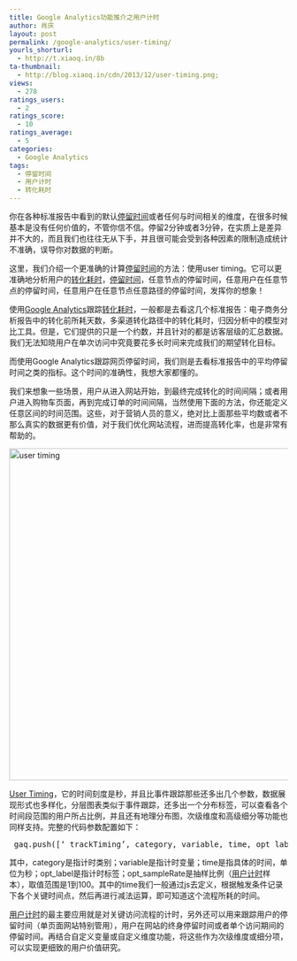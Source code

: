 ```yaml
---
title: Google Analytics功能推介之用户计时
author: 肖庆
layout: post
permalink: /google-analytics/user-timing/
yourls_shorturl:
  - http://t.xiaoq.in/8b
ta-thumbnail:
  - http://blog.xiaoq.in/cdn/2013/12/user-timing.png;
views:
  - 278
ratings_users:
  - 2
ratings_score:
  - 10
ratings_average:
  - 5
categories:
  - Google Analytics
tags:
  - 停留时间
  - 用户计时
  - 转化耗时
---
```

你在各种标准报告中看到的默认<span class='wp_keywordlink_affiliate'><a href="http://blog.xiaoq.in/tag/%e5%81%9c%e7%95%99%e6%97%b6%e9%97%b4/" title="查看停留时间中的全部文章" target="_blank">停留时间</a></span>或者任何与时间相关的维度，在很多时候基本是没有任何价值的，不管你信不信。停留2分钟或者3分钟，在实质上是差异并不大的，而且我们也往往无从下手，并且很可能会受到各种因素的限制造成统计不准确，误导你对数据的判断。

这里，我们介绍一个更准确的计算<span class='wp_keywordlink_affiliate'><a href="http://blog.xiaoq.in/tag/%e5%81%9c%e7%95%99%e6%97%b6%e9%97%b4/" title="查看停留时间中的全部文章" target="_blank">停留时间</a></span>的方法：使用user timing。它可以更准确地分析用户的<span class='wp_keywordlink_affiliate'><a href="http://blog.xiaoq.in/tag/%e8%bd%ac%e5%8c%96%e8%80%97%e6%97%b6/" title="查看转化耗时中的全部文章" target="_blank">转化耗时</a></span>，<span class='wp_keywordlink_affiliate'><a href="http://blog.xiaoq.in/tag/%e5%81%9c%e7%95%99%e6%97%b6%e9%97%b4/" title="查看停留时间中的全部文章" target="_blank">停留时间</a></span>，任意节点的停留时间，任意用户在任意节点的停留时间，任意用户在任意节点任意路径的停留时间，发挥你的想象！

使用<span class='wp_keywordlink'><a href="http://blog.xiaoq.in/google-analytics/" title="Google Analytics" target="_blank">Google Analytics</a></span>跟踪<span class='wp_keywordlink_affiliate'><a href="http://blog.xiaoq.in/tag/%e8%bd%ac%e5%8c%96%e8%80%97%e6%97%b6/" title="查看转化耗时中的全部文章" target="_blank">转化耗时</a></span>，一般都是去看这几个标准报告：电子商务分析报告中的转化前所耗天数，多渠道转化路径中的转化耗时，归因分析中的模型对比工具。但是，它们提供的只是一个约数，并且针对的都是访客层级的汇总数据。我们无法知晓用户在单次访问中究竟要花多长时间来完成我们的期望转化目标。

而使用Google Analytics跟踪网页停留时间，我们则是去看标准报告中的平均停留时间之类的指标。这个时间的准确性，我想大家都懂的。

我们来想象一些场景，用户从进入网站开始，到最终完成转化的时间间隔；或者用户进入购物车页面，再到完成订单的时间间隔，当然使用下面的方法，你还能定义任意区间的时间范围。这些，对于营销人员的意义，绝对比上面那些平均数或者不那么真实的数据更有价值，对于我们优化网站流程，进而提高转化率，也是非常有帮助的。

<img class="alignnone  wp-image-1499" style="line-height: 1.5em;" alt="user timing" src="http://blog.xiaoq.in/cdn/2013/12/user-timing.png" width="600" />

<a title="User Timing" href="https://developers.google.com/analytics/devguides/collection/gajs/gaTrackingTiming" target="_blank">User Timing</a>，它的时间刻度是秒，并且比事件跟踪那些还多出几个参数，数据展现形式也多样化，分层图表类似于事件跟踪，还多出一个分布标签，可以查看各个时间段范围的用户所占比例，并且还有地理分布图，次级维度和高级细分等功能也同样支持。完整的代码参数配置如下：

<pre>_gaq.push([‘_trackTiming’, category, variable, time, opt_label, opt_sample]);</pre>

其中，category是指计时类别；variable是指计时变量；time是指具体的时间，单位为秒；opt\_label是指计时标签；opt\_sampleRate是抽样比例（<span class='wp_keywordlink_affiliate'><a href="http://blog.xiaoq.in/tag/%e7%94%a8%e6%88%b7%e8%ae%a1%e6%97%b6/" title="查看用户计时中的全部文章" target="_blank">用户计时</a></span>样本），取值范围是1到100。其中的time我们一般通过js去定义，根据触发条件记录下各个关键时间点，然后再进行减法运算，即可知道这个流程所耗的时间。

<span class='wp_keywordlink_affiliate'><a href="http://blog.xiaoq.in/tag/%e7%94%a8%e6%88%b7%e8%ae%a1%e6%97%b6/" title="查看用户计时中的全部文章" target="_blank">用户计时</a></span>的最主要应用就是对关键访问流程的计时，另外还可以用来跟踪用户的停留时间（单页面网站特别管用），用户在网站的终身停留时间或者单个访问期间的停留时间。再结合自定义变量或自定义维度功能，将这些作为次级维度或细分项，可以实现更细致的用户价值研究。